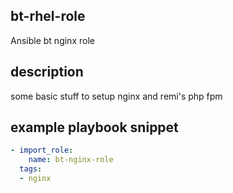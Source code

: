 ## bt-rhel-role
Ansible bt nginx role

## description
some basic stuff to setup nginx and remi's php fpm 

## example playbook snippet
```yaml
- import_role:
    name: bt-nginx-role
  tags:
  - nginx
```
